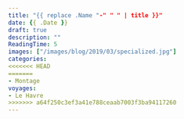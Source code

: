 ```yaml
---
title: "{{ replace .Name "-" " " | title }}"
date: {{ .Date }}
draft: true
description: ""
ReadingTime: 5
images: ["/images/blog/2019/03/specialized.jpg"]
categories:
<<<<<<< HEAD
=======
- Montage
voyages:
- Le Havre
>>>>>>> a64f250c3ef3a41e788ceaab7003f3ba94117260
---
```


